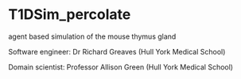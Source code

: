 # T1DSim_percolate
agent based simulation of the mouse thymus gland

Software engineer: Dr Richard Greaves (Hull York Medical School)

Domain scientist: Professor Allison Green (Hull York Medical School)
